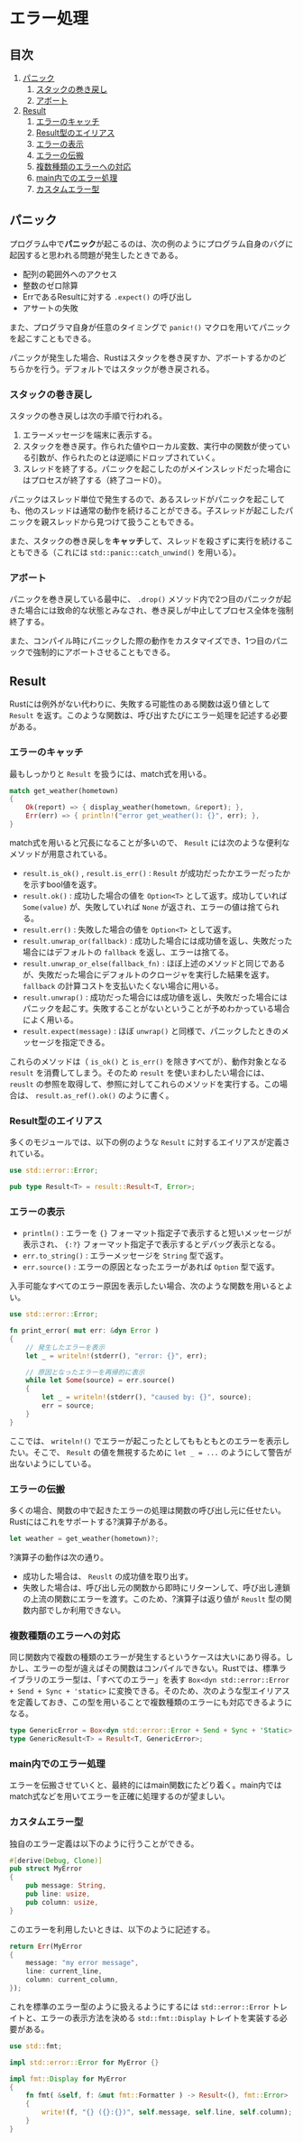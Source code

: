 # エラー処理


## 目次

1. [パニック](#パニック)
	1. [スタックの巻き戻し](#スタックの巻き戻し)
	1. [アボート](#アボート)
1. [Result](#result)
	1. [エラーのキャッチ](#エラーのキャッチ)
	1. [Result型のエイリアス](#result型のエイリアス)
	1. [エラーの表示](#エラーの表示)
	1. [エラーの伝搬](#エラーの伝搬)
	1. [複数種類のエラーへの対応](#複数種類のエラーへの対応)
	1. [main内でのエラー処理](#main内でのエラー処理)
	1. [カスタムエラー型](#カスタムエラー型)


## パニック

プログラム中で**パニック**が起こるのは、次の例のようにプログラム自身のバグに起因すると思われる問題が発生したときである。

- 配列の範囲外へのアクセス
- 整数のゼロ除算
- ErrであるResultに対する `.expect()` の呼び出し
- アサートの失敗

また、プログラマ自身が任意のタイミングで `panic!()` マクロを用いてパニックを起こすこともできる。

パニックが発生した場合、Rustはスタックを巻き戻すか、アボートするかのどちらかを行う。デフォルトではスタックが巻き戻される。

### スタックの巻き戻し

スタックの巻き戻しは次の手順で行われる。

1. エラーメッセージを端末に表示する。
1. スタックを巻き戻す。作られた値やローカル変数、実行中の関数が使っている引数が、作られたのとは逆順にドロップされていく。
1. スレッドを終了する。パニックを起こしたのがメインスレッドだった場合にはプロセスが終了する（終了コード0）。

パニックはスレッド単位で発生するので、あるスレッドがパニックを起こしても、他のスレッドは通常の動作を続けることができる。子スレッドが起こしたパニックを親スレッドから見つけて扱うこともできる。

また、スタックの巻き戻しを**キャッチ**して、スレッドを殺さずに実行を続けることもできる（これには `std::panic::catch_unwind()` を用いる）。

### アボート

パニックを巻き戻している最中に、 `.drop()` メソッド内で2つ目のパニックが起きた場合には致命的な状態とみなされ、巻き戻しが中止してプロセス全体を強制終了する。

また、コンパイル時にパニックした際の動作をカスタマイズでき、1つ目のパニックで強制的にアボートさせることもできる。


## Result

Rustには例外がない代わりに、失敗する可能性のある関数は返り値として `Result` を返す。このような関数は、呼び出すたびにエラー処理を記述する必要がある。

### エラーのキャッチ

最もしっかりと `Result` を扱うには、match式を用いる。

```rust
match get_weather(hometown)
{
    Ok(report) => { display_weather(hometown, &report); },
    Err(err) => { println!("error get_weather(): {}", err); },
}
```

match式を用いると冗長になることが多いので、 `Result` には次のような便利なメソッドが用意されている。

- `result.is_ok()` , `result.is_err()` : `Result` が成功だったかエラーだったかを示すbool値を返す。
- `result.ok()` : 成功した場合の値を `Option<T>` として返す。成功していれば `Some(value)` が、失敗していれば `None` が返され、エラーの値は捨てられる。
- `result.err()` : 失敗した場合の値を `Option<T>` として返す。
- `result.unwrap_or(fallback)` : 成功した場合には成功値を返し、失敗だった場合にはデフォルトの `fallback` を返し、エラーは捨てる。
- `result.unwrap_or_else(fallback_fn)` : ほぼ上述のメソッドと同じであるが、失敗だった場合にデフォルトのクロージャを実行した結果を返す。 `fallback` の計算コストを支払いたくない場合に用いる。
- `result.unwrap()` : 成功だった場合には成功値を返し、失敗だった場合にはパニックを起こす。失敗することがないということが予めわかっている場合によく用いる。
- `result.expect(message)` : ほぼ `unwrap()` と同様で、パニックしたときのメッセージを指定できる。

これらのメソッドは（ `is_ok()` と `is_err()` を除きすべてが）、動作対象となる `result` を消費してしまう。そのため `result` を使いまわしたい場合には、 `reuslt` の参照を取得して、参照に対してこれらのメソッドを実行する。この場合は、 `result.as_ref().ok()` のように書く。

### Result型のエイリアス

多くのモジュールでは、以下の例のような `Result` に対するエイリアスが定義されている。

```rust
use std::error::Error;

pub type Result<T> = result::Result<T, Error>;
```

### エラーの表示

- `println()` : エラーを `{}` フォーマット指定子で表示すると短いメッセージが表示され、 `{:?}` フォーマット指定子で表示するとデバッグ表示となる。
- `err.to_string()` : エラーメッセージを `String` 型で返す。
- `err.source()` : エラーの原因となったエラーがあれば `Option` 型で返す。

入手可能なすべてのエラー原因を表示したい場合、次のような関数を用いるとよい。

```rust
use std::error::Error;

fn print_error( mut err: &dyn Error )
{
    // 発生したエラーを表示
    let _ = writeln!(stderr(), "error: {}", err);

    // 原因となったエラーを再帰的に表示
    while let Some(source) = err.source()
    {
        let _ = writeln!(stderr(), "caused by: {}", source);
        err = source;
    }
}
```

ここでは、 `writeln!()` でエラーが起こったとしてももともとのエラーを表示したい。そこで、 `Result` の値を無視するために `let _ = ...` のようにして警告が出ないようにしている。

### エラーの伝搬

多くの場合、関数の中で起きたエラーの処理は関数の呼び出し元に任せたい。Rustにはこれをサポートする?演算子がある。

```rust
let weather = get_weather(hometown)?;
```

?演算子の動作は次の通り。

- 成功した場合は、 `Reuslt` の成功値を取り出す。
- 失敗した場合は、呼び出し元の関数から即時にリターンして、呼び出し連鎖の上流の関数にエラーを渡す。このため、?演算子は返り値が `Reuslt` 型の関数内部でしか利用できない。

### 複数種類のエラーへの対応

同じ関数内で複数の種類のエラーが発生するというケースは大いにあり得る。しかし、エラーの型が違えばその関数はコンパイルできない。Rustでは、標準ライブラリのエラー型は、「すべてのエラー」を表す `Box<dyn std::error::Error + Send + Sync + 'static>` に変換できる。そのため、次のような型エイリアスを定義しておき、この型を用いることで複数種類のエラーにも対応できるようになる。

```rust
type GenericError = Box<dyn std::error::Error + Send + Sync + 'Static>;
type GenericResult<T> = Result<T, GenericError>;
```

### main内でのエラー処理

エラーを伝搬させていくと、最終的にはmain関数にたどり着く。main内ではmatch式などを用いてエラーを正確に処理するのが望ましい。

### カスタムエラー型

独自のエラー定義は以下のように行うことができる。

```rust
#[derive(Debug, Clone)]
pub struct MyError
{
    pub message: String,
    pub line: usize,
    pub column: usize,
}
```

このエラーを利用したいときは、以下のように記述する。

```rust
return Err(MyError
{
    message: "my error message",
    line: current_line,
    column: current_column,
});
```

これを標準のエラー型のように扱えるようにするには `std::error::Error` トレイトと、エラーの表示方法を決める `std::fmt::Display` トレイトを実装する必要がある。

```rust
use std::fmt;

impl std::error::Error for MyError {}

impl fmt::Display for MyError
{
    fn fmt( &self, f: &mut fmt::Formatter ) -> Result<(), fmt::Error>
    {
        write!(f, "{} ({}:{})", self.message, self.line, self.column);
    }
}
```
